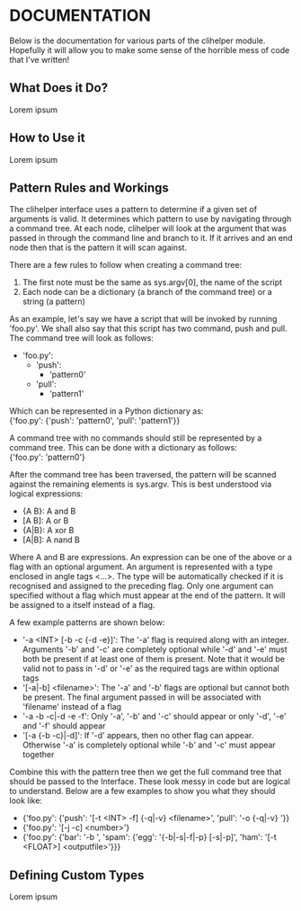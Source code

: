 # DOCUMENTATION
Below is the documentation for various parts of the clihelper module. Hopefully it will allow you to make some sense of the horrible mess of code that I've written! 

## What Does it Do?
Lorem ipsum

## How to Use it
Lorem ipsum

## Pattern Rules and Workings
The clihelper interface uses a pattern to determine if a given set of arguments is valid. It determines which pattern to use by navigating through a command tree. At each node, clihelper will look at the argument that was passed in through the command line and branch to it. If it arrives and an end node then that is the pattern it will scan against.

There are a few rules to follow when creating a command tree:
1. The first note must be the same as sys.argv[0], the name of the script
2. Each node can be a dictionary (a branch of the command tree) or a string (a pattern)

As an example, let's say we have a script that will be invoked by running 'foo.py'. We shall also say that this script has two command, push and pull. The command tree will look as follows:

- 'foo.py':
    - 'push':
        - 'pattern0'
    - 'pull':
        - 'pattern1'

Which can be represented in a Python dictionary as:\
{'foo.py': {'push': 'pattern0', 'pull': 'pattern1'}}

A command tree with no commands should still be represented by a command tree. This can be done with a dictionary as follows:\
{'foo.py': 'pattern0'}

After the command tree has been traversed, the pattern will be scanned against the remaining elements is sys.argv. This is best understood via logical expressions:
- {A B}: A and B
- [A B]: A or B
- {A|B}: A xor B
- [A|B]: A nand B

Where A and B are expressions. An expression can be one of the above or a flag with an optional argument. An argument is represented with a type enclosed in angle tags \<...>. The type will be automatically checked if it is recognised and assigned to the preceding flag. Only one argument can specified without a flag which must appear at the end of the pattern. It will be assigned to a itself instead of a flag.

A few example patterns are shown below:
- '-a \<INT> [-b -c {-d -e}]': The '-a' flag is required along with an integer. Arguments '-b' and '-c' are completely optional while '-d' and '-e' must both be present if at least one of them is present. Note that it would be valid not to pass in '-d' or '-e' as the required tags are within optional tags
- '[-a|-b] \<filename>': The '-a' and '-b' flags are optional but cannot both be present. The final argument passed in will be associated with 'filename' instead of a flag
- '-a -b -c|-d -e -f': Only '-a', '-b' and '-c' should appear or only '-d', '-e' and '-f' should appear
- '[-a {-b -c}|-d]': If '-d' appears, then no other flag can appear. Otherwise '-a' is completely optional while '-b' and '-c' must appear together

Combine this with the pattern tree then we get the full command tree that should be passed to the Interface. These look messy in code but are logical to understand. Below are a few examples to show you what they should look like:
- {'foo.py': {'push': '[-t \<INT> -f] {-q|-v} \<filename>', 'pull': '-o <PATH> {-q|-v} <url>'}}
- {'foo.py': '[-j -c] \<number>'}
- {'foo.py': {'bar': '-b <PATH>', 'spam': {'egg': '{-b|-s|-f|-p} [-s|-p]', 'ham': '[-t \<FLOAT>] \<outputfile>'}}}

## Defining Custom Types
Lorem ipsum
